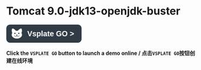 # Tomcat 9.0-jdk13-openjdk-buster

<a href="https://www.vsplate.com/?docker-compose=https://github.com/vsplate/dcenvs/tomcat/9.0-jdk13-openjdk-buster"><img alt="VSPLATE GO" src="https://raw.githubusercontent.com/vsplate/images/master/vsgo_btn.png" width="200px"></a>

**Click the `VSPLATE GO` button to launch a demo online / 点击`VSPLATE GO`按钮创建在线环境**